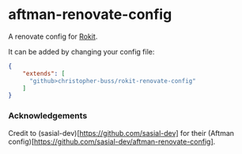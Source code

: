 # aftman-renovate-config
A renovate config for [Rokit](https://github.com/rojo-rbx/rokit).

It can be added by changing your config file:

```json
{
    "extends": [
      "github>christopher-buss/rokit-renovate-config"
    ]
}
```


### Acknowledgements

Credit to (sasial-dev)[https://github.com/sasial-dev] for their (Aftman config)[https://github.com/sasial-dev/aftman-renovate-config].